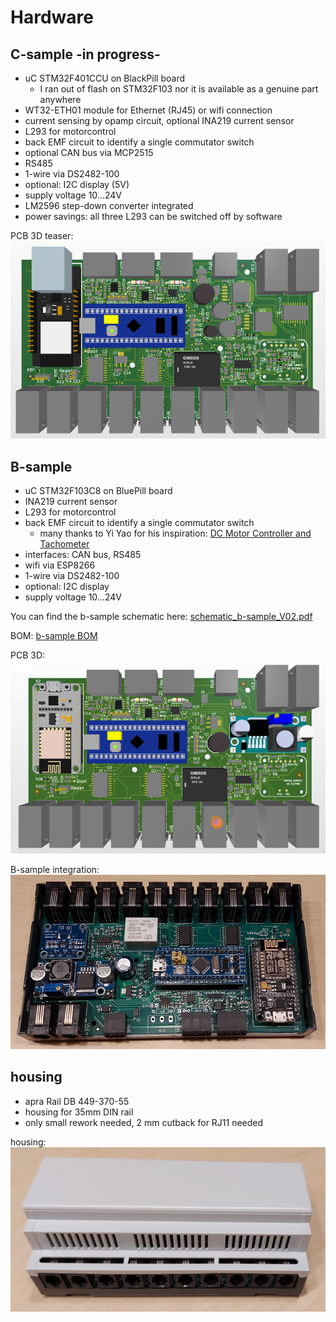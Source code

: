 # Hardware

## C-sample -in progress-
- uC STM32F401CCU on BlackPill board
  - I ran out of flash on STM32F103 nor it is available as a genuine part anywhere
- WT32-ETH01 module for Ethernet (RJ45) or wifi connection
- current sensing by opamp circuit, optional INA219 current sensor
- L293 for motorcontrol
- back EMF circuit to identify a single commutator switch
- optional CAN bus via MCP2515
- RS485
- 1-wire via DS2482-100
- optional: I2C display (5V)
- supply voltage 10...24V
- LM2596 step-down converter integrated
- power savings: all three L293 can be switched off by software 

PCB 3D teaser: ![-](./c-sample_pcb_3D.png "c-sample pcb 3D teaser")

## B-sample
- uC STM32F103C8 on BluePill board
- INA219 current sensor
- L293 for motorcontrol
- back EMF circuit to identify a single commutator switch
  - many thanks to Yi Yao for his inspiration: [DC Motor Controller and Tachometer](http://yyao.ca/projects/motor_controller_tachometer/)
- interfaces: CAN bus, RS485
- wifi via ESP8266
- 1-wire via DS2482-100
- optional: I2C display
- supply voltage 10...24V

You can find the b-sample schematic here: [schematic_b-sample_V02.pdf](./schematic_b-sample_V02.pdf)

BOM: [b-sample BOM](https://htmlpreview.github.io/?https://github.com/Lenti84/VdMot_Controller/blob/master/hardware/bom.htm)

PCB 3D: ![-](./b-sample_pcb_3D.PNG "b-sample pcb 3D")

B-sample integration: ![-](./b-sample_1.png "b-sample integration")


## housing
- apra Rail DB 449-370-55
- housing for 35mm DIN rail
- only small rework needed, 2 mm cutback for RJ11 needed

housing: ![-](./housing.png "housing")
